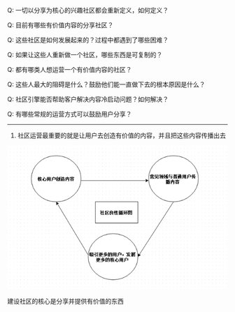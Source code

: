 Q: 一切以分享为核心的兴趣社区都会重新定义，如何定义？

Q: 目前有哪些有价值内容的分享社区？



Q: 这些社区是如何发展起来的？过程中都遇到了哪些困难？

Q: 如果让这些人重新做一个社区，哪些东西是可复制的？

Q: 都有哪类人想运营一个有价值内容的社区？

Q: 这些人最大的阻碍是什么？鼓励他们能一直做下去的根本原因是什么？

Q: 社区引擎能否帮助客户解决内容冷启动问题？如何解决？

Q: 有哪些常规的运营方式可以鼓励用户分享？





----

1. 社区运营最重要的就是让用户去创造有价值的内容，并且把这些内容传播出去

![](/assets/18fc942a32e3b169e5d3d548747a68c3.png)

建设社区的核心是分享并提供有价值的东西

